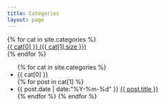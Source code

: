 ```yaml
---
title: Categories
layout: page
---
```


<div id='tag_cloud'>
{% for cat in site.categories %}
<div class="tag_item">
    <a href="#{{ cat[0] }}" title="{{ cat[0] }}" rel="{{ cat[1].size }}">{{ cat[0] }} ({{ cat[1].size }})</a>
</div>
{% endfor %}
<div class="clear"></div>
</div>

<ul class="listing">
{% for cat in site.categories %}
  <li class="listing-seperator" id="{{ cat[0] }}">{{ cat[0] }}</li>
{% for post in cat[1] %}
  <li class="listing-item">
  <time datetime="{{ post.date | date:"%Y-%m-%d" }}">{{ post.date | date:"%Y-%m-%d" }}</time>
  <a href="{{ site.url }}{{ post.url }}" title="{{ post.title }}">{{ post.title }}</a>
  </li>
{% endfor %}
{% endfor %}
</ul>
